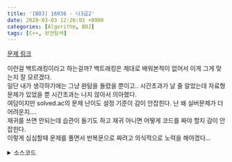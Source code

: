 ```yaml
---
title: '[BOJ] 16936 - 나3곱2'
date: 2020-03-03 12:26:03 +0900
categories: [Algorithm, BOJ]
tags: [C++, 완전탐색]
---
```


[문제 링크](https://www.acmicpc.net/problem/16936)

이런걸 백트래킹이라고 하는걸까? 백트래킹은 제대로 배워본적이 없어서 이게 그게 맞는지 잘 모르겠다.<br>
일단 내가 생각하기에는 그냥 완탐을 돌렸을 뿐이고.. 시간초과가 날 줄 알았는데 자료형문제가 있었을 뿐 시간초과는 나지 않아서 의아했다.<br>
여담이지만 solved.ac의 문제 난이도 설정 기준이 감이 안잡힌다. 난 왜 실버문제가 더 어려운지....<br>
재귀를 쓰면 안되는데 습관이 들기도 하고 재귀 아니면 어떻게 코드를 짜야 할지 감이 안잡힌다.<br>
이렇게 심심할때 문제를 풀면서 반복문으로 짜려고 의식적으로 노력을 해야겠다...

<details>
  <summary> 소스코드 </summary>
    <div markdown="1">

```c++
#include <iostream>
#include <vector>
using namespace std;
typedef long long ll;

ll arr[105], n;
bool visited[105];
vector<ll> v;

bool go(void) {
	if (v.size() == n) {
		for (ll i : v) {
			printf("%lld ", i);
		}
		return true;
	}
	for (int i = 0; i < n; i++) {
		if (!visited[i] && (v.back() == arr[i] * 3 || v.back() * 2 == arr[i])) {
			visited[i] = true;
			v.push_back(arr[i]);
			if (go()) {
				return true;
			}
			visited[i] = false;
			v.erase(--v.end());
		}
	}
	return false;
}

int main(void) {
	scanf("%lld", &n);
	for (int i = 0; i < n; i++)
		scanf("%lld", arr + i);
	for (int i = 0; i < n; i++) {
		visited[i] = true;
		v.push_back(arr[i]);
		if (go()) break;
		v.clear();
		visited[i] = false;
	}
	return 0;
}
```

</div>
</details>